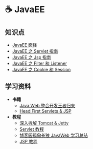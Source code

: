 # ☕ JavaEE

## 知识点

- [JavaEE 面经](javaee-interview.md)
- [JavaEE 之 Servlet 指南](javaee-servlet.md)
- [JavaEE 之 Jsp 指南](javaee-jsp.md)
- [JavaEE 之 Filter 和 Listener](javaee-filter-listener.md)
- [JavaEE 之 Cookie 和 Session](javaee-cookie-sesion.md)

## 学习资料

- **书籍**
  - [Java Web 整合开发王者归来](https://book.douban.com/subject/4189495/)
  - [Head First Servlets & JSP](https://book.douban.com/subject/1942934/)
- **教程**
  - [深入拆解 Tomcat & Jetty](https://time.geekbang.org/column/intro/100027701)
  - [Servlet 教程](https://www.runoob.com/servlet/servlet-tutorial.html)
  - [博客园孤傲苍狼 JavaWeb 学习总结](https://www.cnblogs.com/xdp-gacl/tag/JavaWeb%E5%AD%A6%E4%B9%A0%E6%80%BB%E7%BB%93/)
  - [JSP 教程](https://www.runoob.com/jsp/jsp-tutorial.html)
